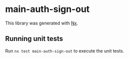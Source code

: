 # main-auth-sign-out

This library was generated with [Nx](https://nx.dev).

## Running unit tests

Run `nx test main-auth-sign-out` to execute the unit tests.
